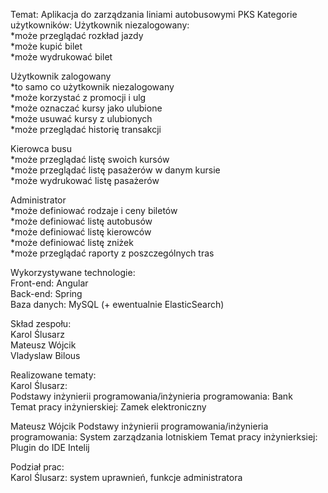 Temat: Aplikacja do zarządzania liniami autobusowymi PKS
Kategorie użytkowników: 
Użytkownik niezalogowany:  
*może przeglądać rozkład jazdy  
*może kupić bilet  
*może wydrukować bilet  

Użytkownik zalogowany  
*to samo co użytkownik niezalogowany  
*może korzystać z promocji i ulg  
*może oznaczać kursy jako ulubione  
*może usuwać kursy z ulubionych  
*może przeglądać historię transakcji  
  
Kierowca busu  
*może przeglądać listę swoich kursów  
*może przeglądać listę pasażerów w danym kursie  
*może wydrukować listę pasażerów  
   
Administrator  
*może definiować rodzaje i ceny biletów  
*może definiować listę autobusów  
*może definiować listę kierowców  
*może definiować listę zniżek  
*może przeglądać raporty z poszczególnych tras  
  
Wykorzystywane technologie:  
Front-end: Angular  
Back-end: Spring  
Baza danych: MySQL (+ ewentualnie ElasticSearch)  
  
Skład zespołu:  
Karol Ślusarz  
Mateusz Wójcik  
Vladyslaw Bilous  
  
Realizowane tematy:  
Karol Ślusarz:  
Podstawy inżynierii programowania/inżynieria programowania: Bank  
Temat pracy inżynierskiej: Zamek elektroniczny 

Mateusz Wójcik
Podstawy inżynierii programowania/inżynieria programowania: System zarządzania lotniskiem
Temat pracy inżynierksiej: Plugin do IDE Intelij
  
Podział prac:   
Karol Ślusarz: system uprawnień, funkcje administratora  
